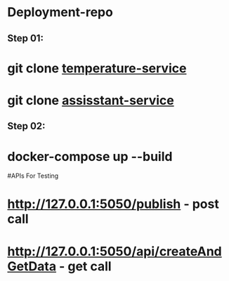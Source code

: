 # Deployment-repo

## Step 01:

# git clone [temperature-service](https://github.com/Scalable-servicesproject4455/temperature-service.git)
# git clone [assisstant-service](https://github.com/Scalable-servicesproject4455/assistant-service.git)

## Step 02:
# docker-compose up --build

#APIs For Testing
# http://127.0.0.1:5050/publish - post call
# http://127.0.0.1:5050/api/createAndGetData - get call
